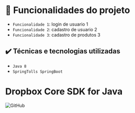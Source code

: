 # :hammer: Funcionalidades do projeto

- `Funcionalidade 1`: login de usuario 1
- `Funcionalidade 2`: cadastro de usuario 2
- `Funcionalidade 3`: cadastro de produtos 3

## ✔️ Técnicas e tecnologias utilizadas
 
 - ``Java 8``
 - ``SpringTolls SpringBoot``

# Dropbox Core SDK for Java
![GitHub](https://img.shields.io/github/license/dropbox/dropbox-sdk-java)
